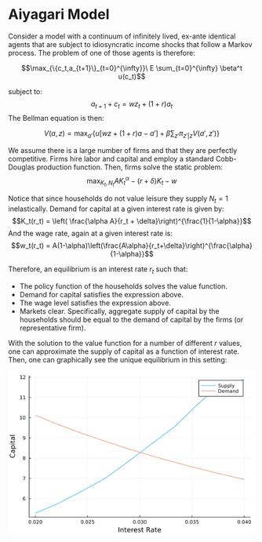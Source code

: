 # Aiyagari Model

Consider a model with a continuum of infinitely lived, ex-ante identical agents that are subject to idiosyncratic income shocks that follow a Markov process. The problem of one of those agents is therefore:

$$\max_{\{c_t,a_{t+1}\}_{t=0}^{\infty}}\ E \sum_{t=0}^{\infty} \beta^t u(c_t)$$

subject to:
$$a_{t+1} + c_{t} = w z_{t} + (1+r)a_{t}$$
The Bellman equation is then:

$$V(a,z) = \max_{a'} \{ u[w z+(1+r)a-a'] + \beta \sum_{z'} \pi_{z'|z} V(a',z') \}$$

We assume there is a large number of firms and that they are perfectly competitive. Firms hire labor and capital and employ a standard Cobb-Douglas production function. Then, firms solve the static problem:
$$\max_{K_t,N_t} A K_{t}^{\alpha} - (r+\delta)K_t - w$$

Notice that since households do not value leisure they supply $N_t=1$ inelastically. Demand for capital at a given interest rate is given by:
$$K_t(r_t) = \left( \frac{\alpha A}{r_t + \delta}\right)^{\frac{1}{1-\alpha}}$$
And the wage rate, again at a given interest rate is:
$$w_t(r_t) = A(1-\alpha)\left(\frac{A\alpha}{r_t+\delta}\right)^{\frac{\alpha}{1-\alpha}}$$

Therefore, an equilibrium is an interest rate $r_t$ such that:
- The policy function of the households solves the value function.
- Demand for capital satisfies the expression above.
- The wage level satisfies the expression above.
- Markets clear. Specifically, aggregate supply of capital by the households should be equal to the demand of capital by the firms (or representative firm).

With the solution to the value function for a number of different $r$ values, one can approximate the supply of capital as a function of interest rate. Then, one can graphically see the unique equilibrium in this setting:

![image](demand_supply.png)